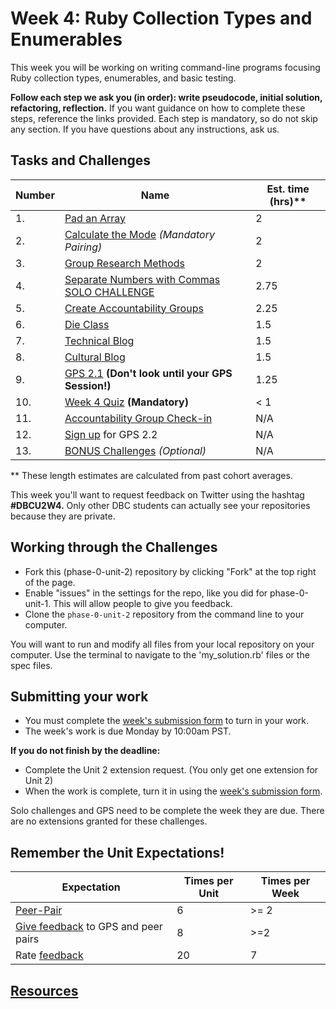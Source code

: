 # Week 4: Ruby Collection Types and Enumerables

This week you will be working on writing command-line programs focusing Ruby collection types, enumerables, and basic testing.

**Follow each step we ask you (in order): write pseudocode, initial solution, refactoring, reflection.** If you want guidance on how to complete these steps, reference the links provided. Each step is mandatory, so do not skip any section. If you have questions about any instructions, ask us.

## Tasks and Challenges

Number | Name | Est. time (hrs)**
-------|----------------|----------
1. | [Pad an Array](pad-array) | 2
2. | [Calculate the Mode](calculate-mode) *(Mandatory Pairing)* | 2
3. | [Group Research Methods](group-research-methods) | 2
4. | [Separate Numbers with Commas SOLO CHALLENGE](nums-commas-solo-challenge) | 2.75
5. | [Create Accountability Groups](acct-groups) | 2.25
6. | [Die Class](die-class) | 1.5
7. | [Technical Blog](technical-blog.md) | 1.5
8. | [Cultural Blog](cultural-blog.md) | 1.5
9. | [GPS 2.1](gps2-1) **(Don't look until your GPS Session!)** | 1.25
10. | [Week 4 Quiz](https://www.classmarker.com/online-test/start/?quiz=4mk5556753edd8a7) **(Mandatory)**| < 1
11. | [Accountability Group Check-in](accountability-group.md) | N/A
12. | [Sign up](https://phase0.devbootcamp.com/) for GPS 2.2 | N/A
13. | [BONUS Challenges](BONUS-challenges) *(Optional)* | N/A


** These length estimates are calculated from past cohort averages.

This week you'll want to request feedback on Twitter using the hashtag **#DBCU2W4.** Only other DBC students can actually see your repositories because they are private.

## Working through the Challenges
- Fork this (phase-0-unit-2) repository by clicking "Fork" at the top right of the page.
- Enable "issues" in the settings for the repo, like you did for phase-0-unit-1. This will allow people to give you feedback.
- Clone the `phase-0-unit-2` repository from the command line to your computer.

You will want to run and modify all files from your local repository on your computer. Use the terminal to navigate to the 'my_solution.rb' files or the spec files.

## Submitting your work
- You must complete the [week's submission form](http://apply.devbootcamp.com) to turn in your work.
- The week's work is due Monday by 10:00am PST.

**If you do not finish by the deadline:**
- Complete the Unit 2 extension request. (You only get one extension for Unit 2)
- When the work is complete, turn it in using the [week's submission form](http://apply.devbootcamp.com).

Solo challenges and GPS need to be complete the week they are due. There are no extensions granted for these challenges.

## Remember the Unit Expectations!

Expectation | Times per Unit | Times per Week
------------|----------|---------
[Peer-Pair](https://github.com/Devbootcamp/phase-0-handbook/blob/master/peer-pairing-sessions.md) | 6 | >= 2
[Give feedback](https://socrates.devbootcamp.com/feedback/new) to GPS and peer pairs | 8 | >=2
Rate [feedback](https://socrates.devbootcamp.com/feedback) | 20 | 7

## [Resources](https://github.com/Devbootcamp/phase-0-handbook/blob/master/resources.md)
